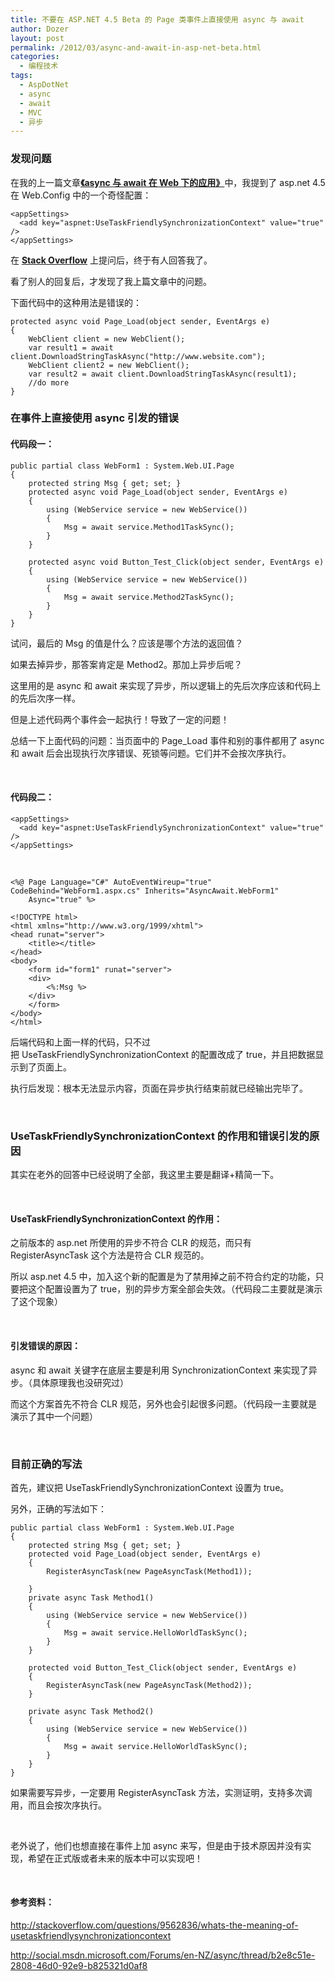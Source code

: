 ```yaml
---
title: 不要在 ASP.NET 4.5 Beta 的 Page 类事件上直接使用 async 与 await
author: Dozer
layout: post
permalink: /2012/03/async-and-await-in-asp-net-beta.html
categories:
  - 编程技术
tags:
  - AspDotNet
  - async
  - await
  - MVC
  - 异步
---
```


### 发现问题

在我的上一篇文章<a href="/2012/03/async-and-await-in-web-application.html" target="_blank"><strong>《async 与 await 在 Web 下的应用》</strong></a>中，我提到了 asp.net 4.5 在 Web.Config 中的一个奇怪配置：

    <appSettings>
      <add key="aspnet:UseTaskFriendlySynchronizationContext" value="true" />
    </appSettings>

在 <a href="http://stackoverflow.com/questions/9562836/whats-the-meaning-of-usetaskfriendlysynchronizationcontext" target="_blank"><strong>Stack Overflow</strong></a> 上提问后，终于有人回答我了。

看了别人的回复后，才发现了我上篇文章中的问题。

下面代码中的这种用法是错误的：

    protected async void Page_Load(object sender, EventArgs e)
    {
        WebClient client = new WebClient();
        var result1 = await client.DownloadStringTaskAsync("http://www.website.com");
        WebClient client2 = new WebClient();
        var result2 = await client.DownloadStringTaskAsync(result1);
        //do more
    }

<!--more-->

### 在事件上直接使用 async 引发的错误

#### 代码段一：

    public partial class WebForm1 : System.Web.UI.Page
    {
        protected string Msg { get; set; }
        protected async void Page_Load(object sender, EventArgs e)
        {
            using (WebService service = new WebService())
            {
                Msg = await service.Method1TaskSync();
            }
        }

        protected async void Button_Test_Click(object sender, EventArgs e)
        {
            using (WebService service = new WebService())
            {
                Msg = await service.Method2TaskSync();
            }
        }
    }

试问，最后的 Msg 的值是什么？应该是哪个方法的返回值？

如果去掉异步，那答案肯定是 Method2。那加上异步后呢？

这里用的是 async 和 await 来实现了异步，所以逻辑上的先后次序应该和代码上的先后次序一样。

但是上述代码两个事件会一起执行！导致了一定的问题！

总结一下上面代码的问题：当页面中的 Page_Load 事件和别的事件都用了 async 和 await 后会出现执行次序错误、死锁等问题。它们并不会按次序执行。

&nbsp;

#### 代码段二：

    <appSettings>
      <add key="aspnet:UseTaskFriendlySynchronizationContext" value="true" />
    </appSettings>

&nbsp;

    <%@ Page Language="C#" AutoEventWireup="true" CodeBehind="WebForm1.aspx.cs" Inherits="AsyncAwait.WebForm1"
        Async="true" %>

    <!DOCTYPE html>
    <html xmlns="http://www.w3.org/1999/xhtml">
    <head runat="server">
        <title></title>
    </head>
    <body>
        <form id="form1" runat="server">
        <div>
            <%:Msg %>
        </div>
        </form>
    </body>
    </html>

后端代码和上面一样的代码，只不过把 UseTaskFriendlySynchronizationContext 的配置改成了 true，并且把数据显示到了页面上。

执行后发现：根本无法显示内容，页面在异步执行结束前就已经输出完毕了。

&nbsp;

### UseTaskFriendlySynchronizationContext 的作用和错误引发的原因

其实在老外的回答中已经说明了全部，我这里主要是翻译+精简一下。

&nbsp;

#### UseTaskFriendlySynchronizationContext 的作用：

之前版本的 asp.net 所使用的异步不符合 CLR 的规范，而只有 RegisterAsyncTask 这个方法是符合 CLR 规范的。

所以 asp.net 4.5 中，加入这个新的配置是为了禁用掉之前不符合约定的功能，只要把这个配置设置为了 true，别的异步方案全部会失效。（代码段二主要就是演示了这个现象）

&nbsp;

#### 引发错误的原因：

async 和 await 关键字在底层主要是利用 SynchronizationContext 来实现了异步。（具体原理我也没研究过）

而这个方案首先不符合 CLR 规范，另外也会引起很多问题。（代码段一主要就是演示了其中一个问题）

&nbsp;

### 目前正确的写法

首先，建议把 UseTaskFriendlySynchronizationContext 设置为 true。

另外，正确的写法如下：

    public partial class WebForm1 : System.Web.UI.Page
    {
        protected string Msg { get; set; }
        protected void Page_Load(object sender, EventArgs e)
        {
            RegisterAsyncTask(new PageAsyncTask(Method1));

        }
        private async Task Method1()
        {
            using (WebService service = new WebService())
            {
                Msg = await service.HelloWorldTaskSync();
            }
        }

        protected void Button_Test_Click(object sender, EventArgs e)
        {
            RegisterAsyncTask(new PageAsyncTask(Method2));
        }

        private async Task Method2()
        {
            using (WebService service = new WebService())
            {
                Msg = await service.HelloWorldTaskSync();
            }
        }
    }

如果需要写异步，一定要用 RegisterAsyncTask 方法，实测证明，支持多次调用，而且会按次序执行。

&nbsp;

老外说了，他们也想直接在事件上加 async 来写，但是由于技术原因并没有实现，希望在正式版或者未来的版本中可以实现吧！

&nbsp;

#### 参考资料：

<a href="http://stackoverflow.com/questions/9562836/whats-the-meaning-of-usetaskfriendlysynchronizationcontext" target="_blank">http://stackoverflow.com/questions/9562836/whats-the-meaning-of-usetaskfriendlysynchronizationcontext</a>

<a href="http://social.msdn.microsoft.com/Forums/en-NZ/async/thread/b2e8c51e-2808-46d0-92e9-b825321d0af8" target="_blank">http://social.msdn.microsoft.com/Forums/en-NZ/async/thread/b2e8c51e-2808-46d0-92e9-b825321d0af8</a>
